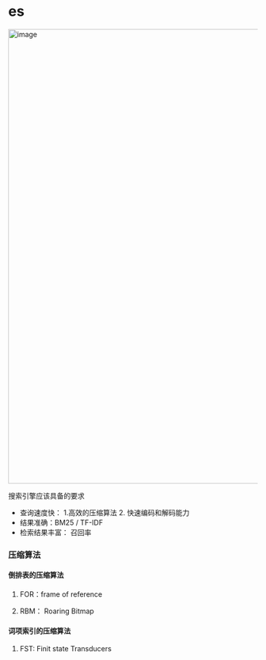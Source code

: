 # es
<img width="919" alt="image" src="https://user-images.githubusercontent.com/17842768/200323184-b6d07fe8-ec90-4fe7-9446-2ff7abf6cafc.png">

搜索引擎应该具备的要求
- 查询速度快： 1.高效的压缩算法  2. 快速编码和解码能力
- 结果准确：BM25 / TF-IDF
- 检索结果丰富： 召回率

### 压缩算法


#### 倒排表的压缩算法
1. FOR：frame of reference
    
2. RBM： Roaring Bitmap

#### 词项索引的压缩算法
1. FST: Finit state Transducers
